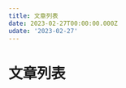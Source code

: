 ```yaml
---
title: 文章列表
date: 2023-02-27T00:00:00.000Z
udate: '2023-02-27'
---
```

# 文章列表

<PageList :list="pageslist" />

<script setup>
import pageslist from './data.json';

</script>

